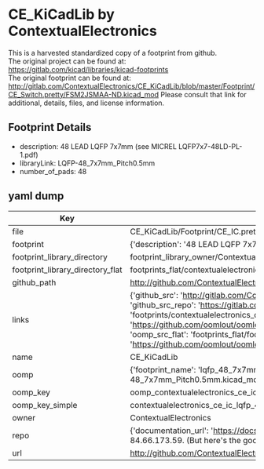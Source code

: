 # CE_KiCadLib by ContextualElectronics  
This is a harvested standardized copy of a footprint from github.  
The original project can be found at:  
https://gitlab.com/kicad/libraries/kicad-footprints  
The original footprint can be found at:
http://gitlab.com/ContextualElectronics/CE_KiCadLib/blob/master/Footprint/CE_Switch.pretty/FSM2JSMAA-ND.kicad_mod
Please consult that link for additional, details, files, and license information.  
## Footprint Details
* description: 48 LEAD LQFP 7x7mm (see MICREL LQFP7x7-48LD-PL-1.pdf)  
* libraryLink: LQFP-48_7x7mm_Pitch0.5mm  
* number_of_pads: 48  
## yaml dump  
| Key | Value |  
| --- | --- |  
| file | CE_KiCadLib/Footprint/CE_IC.pretty/LQFP-48_7x7mm_Pitch0.5mm.kicad_mod |  
| footprint | {'description': '48 LEAD LQFP 7x7mm (see MICREL LQFP7x7-48LD-PL-1.pdf)', 'libraryLink': 'LQFP-48_7x7mm_Pitch0.5mm', 'number_of_pads': 48} |  
| footprint_library_directory | footprint_library_owner/ContextualElectronics_CE_KiCadLib |  
| footprint_library_directory_flat | footprints_flat/contextualelectronics_ce_ic_lqfp_48_7x7mm_pitch0_5mm/working |  
| github_path | http://github.com/ContextualElectronics/CE_KiCadLib/blob/master/Footprint/CE_IC.pretty/LQFP-48_7x7mm_Pitch0.5mm.kicad_mod |  
| links | {'github_src': 'http://gitlab.com/ContextualElectronics/CE_KiCadLib/blob/master/Footprint/CE_Switch.pretty/FSM2JSMAA-ND.kicad_mod', 'github_src_repo': 'https://gitlab.com/kicad/libraries/kicad-footprints', 'oomp_bot': 'footprints/contextualelectronics_ce_ic_lqfp_48_7x7mm_pitch0_5mm/working', 'oomp_bot_github': 'https://github.com/oomlout/oomlout_oomp_footprint_bot/tree/main/footprints/contextualelectronics_ce_ic_lqfp_48_7x7mm_pitch0_5mm/working', 'oomp_src_flat': 'footprints_flat/footprints_flat/contextualelectronics_ce_ic_lqfp_48_7x7mm_pitch0_5mm/working', 'oomp_src_flat_github': 'https://github.com/oomlout/oomlout_oomp_footprint_src/tree/main/footprints_flat/contextualelectronics_ce_ic_lqfp_48_7x7mm_pitch0_5mm/working'} |  
| name | CE_KiCadLib |  
| oomp | {'footprint_name': 'lqfp_48_7x7mm_pitch0_5mm', 'library_name': 'ce_ic', 'original_filename': 'CE_KiCadLib/Footprint/CE_IC.pretty/LQFP-48_7x7mm_Pitch0.5mm.kicad_mod', 'owner_name': 'contextualelectronics'} |  
| oomp_key | oomp_contextualelectronics_ce_ic_lqfp_48_7x7mm_pitch0_5mm |  
| oomp_key_simple | contextualelectronics_ce_ic_lqfp_48_7x7mm_pitch0_5mm |  
| owner | ContextualElectronics |  
| repo | {'documentation_url': 'https://docs.github.com/rest/overview/resources-in-the-rest-api#rate-limiting', 'message': "API rate limit exceeded for 84.66.173.59. (But here's the good news: Authenticated requests get a higher rate limit. Check out the documentation for more details.)"} |  
| url | http://github.com/ContextualElectronics/CE_KiCadLib |  

